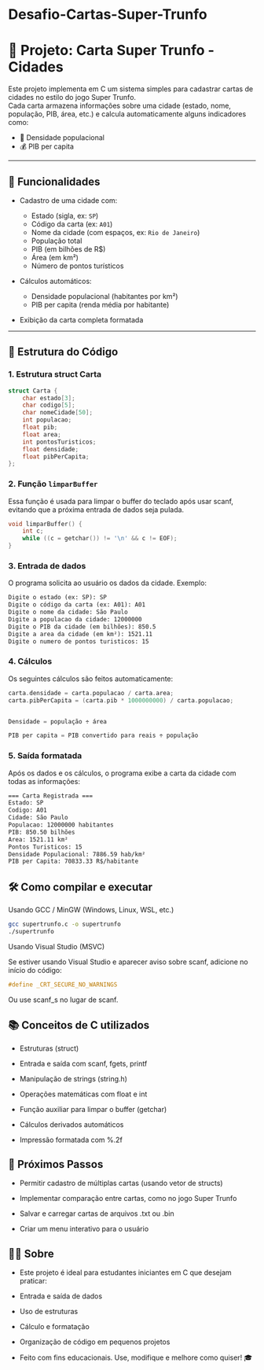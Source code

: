﻿# Desafio-Cartas-Super-Trunfo

# 📌 Projeto: Carta Super Trunfo - Cidades

Este projeto implementa em C um sistema simples para cadastrar cartas de cidades no estilo do jogo Super Trunfo.  
Cada carta armazena informações sobre uma cidade (estado, nome, população, PIB, área, etc.) e calcula automaticamente alguns indicadores como:

- 🧮 Densidade populacional
- 💰 PIB per capita

---

## 🚀 Funcionalidades

- Cadastro de uma cidade com:
  - Estado (sigla, ex: `SP`)
  - Código da carta (ex: `A01`)
  - Nome da cidade (com espaços, ex: `Rio de Janeiro`)
  - População total
  - PIB (em bilhões de R$)
  - Área (em km²)
  - Número de pontos turísticos

- Cálculos automáticos:
  - Densidade populacional (habitantes por km²)
  - PIB per capita (renda média por habitante)

- Exibição da carta completa formatada

---

## 📂 Estrutura do Código

### 1. Estrutura struct Carta

```c
struct Carta {
    char estado[3];
    char codigo[5];
    char nomeCidade[50];
    int populacao;
    float pib;
    float area;
    int pontosTuristicos;
    float densidade;
    float pibPerCapita;
};
```
### 2. Função `limparBuffer`
Essa função é usada para limpar o buffer do teclado após usar scanf, evitando que a próxima entrada de dados seja pulada.

```c
void limparBuffer() {
    int c;
    while ((c = getchar()) != '\n' && c != EOF);
}
```

### 3. Entrada de dados
O programa solicita ao usuário os dados da cidade. Exemplo:

```markdown
Digite o estado (ex: SP): SP
Digite o código da carta (ex: A01): A01
Digite o nome da cidade: São Paulo
Digite a populacao da cidade: 12000000
Digite o PIB da cidade (em bilhões): 850.5
Digite a area da cidade (em km²): 1521.11
Digite o numero de pontos turisticos: 15
```

### 4. Cálculos

Os seguintes cálculos são feitos automaticamente:

```c
carta.densidade = carta.populacao / carta.area;
carta.pibPerCapita = (carta.pib * 1000000000) / carta.populacao;


Densidade = população ÷ área

PIB per capita = PIB convertido para reais ÷ população
```

### 5. Saída formatada

Após os dados e os cálculos, o programa exibe a carta da cidade com todas as informações:

```bash
=== Carta Registrada ===
Estado: SP
Codigo: A01
Cidade: São Paulo
Populacao: 12000000 habitantes
PIB: 850.50 bilhões
Area: 1521.11 km²
Pontos Turisticos: 15
Densidade Populacional: 7886.59 hab/km²
PIB per Capita: 70833.33 R$/habitante
```

## 🛠️ Como compilar e executar

Usando GCC / MinGW (Windows, Linux, WSL, etc.)

```bash
gcc supertrunfo.c -o supertrunfo
./supertrunfo
```
Usando Visual Studio (MSVC)

Se estiver usando Visual Studio e aparecer aviso sobre scanf, adicione no início do código:

```c
#define _CRT_SECURE_NO_WARNINGS
```

Ou use scanf_s no lugar de scanf.

## 📚 Conceitos de C utilizados

- Estruturas (struct)

- Entrada e saída com scanf, fgets, printf

- Manipulação de strings (string.h)

- Operações matemáticas com float e int

- Função auxiliar para limpar o buffer (getchar)

- Cálculos derivados automáticos

- Impressão formatada com %.2f

## 📌 Próximos Passos

- Permitir cadastro de múltiplas cartas (usando vetor de structs)

- Implementar comparação entre cartas, como no jogo Super Trunfo

- Salvar e carregar cartas de arquivos .txt ou .bin

- Criar um menu interativo para o usuário

## 👩‍💻 Sobre
- Este projeto é ideal para estudantes iniciantes em C que desejam praticar:

- Entrada e saída de dados

- Uso de estruturas

- Cálculo e formatação

- Organização de código em pequenos projetos

- Feito com fins educacionais. Use, modifique e melhore como quiser! 🎓


